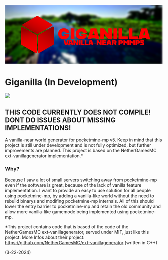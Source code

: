![Giganilla Banner](https://github.com/DerCooleVonDem/Giganilla/blob/main/repoassets/Giganilla%20Banner.png?raw=true)

# Giganilla (In Development)
![](https://dcbadge.vercel.app/api/server/nhFa79HAHc?style=plastic)

## THIS CODE CURRENTLY DOES NOT COMPILE! DONT DO ISSUES ABOUT MISSING IMPLEMENTATIONS!

A vanilla-near world generator for pocketmine-mp v5. Keep in mind that this project is still under development and is not fully optimized, but further improvements are planned.
This project is based on the NetherGamesMC ext-vanillagenerator implementation.*

### Why?
Because I saw a lot of small servers switching away from pocketmine-mp even if the software is great, because of the lack of vanilla feature implementation.
I want to provide an easy to use solution for all people using pocketmine-mp, by adding a vanilla-like world without the need to rebuild binarys and modifing pocketmine-mp internals.
All of this should lower the entry barrier to pocketmine-mp and retain the old community and allow more vanilla-like gamemode being implemented using pocketmine-mp. 


*This project contains code that is based of the code of the NetherGamesMC ext-vanillagenerator, served under MIT, just like this project.
 More Infos about their project: https://github.com/NetherGamesMC/ext-vanillagenerator (written in C++)

(3-22-2024)
